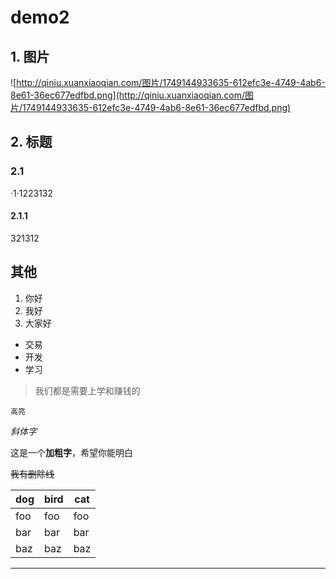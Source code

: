 # demo2



## 1. 图片

![http://qiniu.xuanxiaoqian.com/图片/1749144933635-612efc3e-4749-4ab6-8e61-36ec677edfbd.png](http://qiniu.xuanxiaoqian.com/图片/1749144933635-612efc3e-4749-4ab6-8e61-36ec677edfbd.png)



## 2. 标题

### 2.1

·1·1223132

#### 2.1.1

321312





## 其他

1. 你好
2. 我好
3. 大家好



- 交易
- 开发
- 学习



> 我们都是需要上学和赚钱的



`高亮`

*斜体字*

这是一个**加粗字**，希望你能明白

~~我有删除线~~

| dog  | bird | cat  |
| ---- | ---- | ---- |
| foo  | foo  | foo  |
| bar  | bar  | bar  |
| baz  | baz  | baz  |

---

